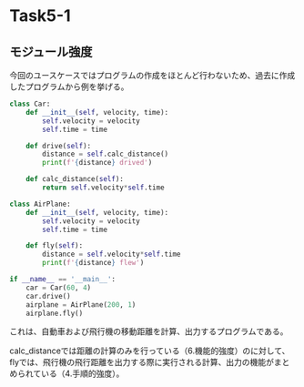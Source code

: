 # Task5-1

## モジュール強度

今回のユースケースではプログラムの作成をほとんど行わないため、過去に作成したプログラムから例を挙げる。

```python:travel.py
class Car:
    def __init__(self, velocity, time):
        self.velocity = velocity
        self.time = time

    def drive(self):
        distance = self.calc_distance()
        print(f'{distance} drived')

    def calc_distance(self):
        return self.velocity*self.time

class AirPlane:
    def __init__(self, velocity, time):
        self.velocity = velocity
        self.time = time

    def fly(self):
        distance = self.velocity*self.time
        print(f'{distance} flew')

if __name__ == '__main__':
    car = Car(60, 4)
    car.drive()
    airplane = AirPlane(200, 1)
    airplane.fly()

```

これは、自動車および飛行機の移動距離を計算、出力するプログラムである。

calc_distanceでは距離の計算のみを行っている（6.機能的強度）のに対して、flyでは、飛行機の飛行距離を出力する際に実行される計算、出力の機能がまとめられている（4.手順的強度）。
